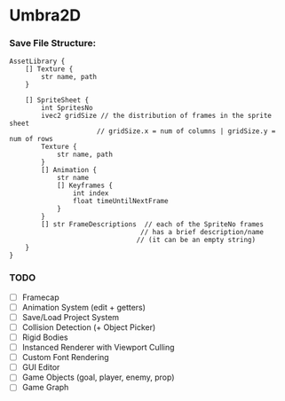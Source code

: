 # Umbra2D

### Save File Structure:

```
AssetLibrary {
    [] Texture {
        str name, path
    }

    [] SpriteSheet {
        int SpritesNo 
        ivec2 gridSize // the distribution of frames in the sprite sheet
                      // gridSize.x = num of columns | gridSize.y = num of rows
        Texture {
            str name, path
        }
        [] Animation {
            str name
            [] Keyframes {
                int index
                float timeUntilNextFrame
            }
        }
        [] str FrameDescriptions  // each of the SpriteNo frames 
                                 // has a brief description/name
                                // (it can be an empty string)
    }
}
```

### TODO

* [ ] Framecap
* [ ] Animation System (edit + getters)
* [ ] Save/Load Project System
* [ ] Collision Detection (+ Object Picker)
* [ ] Rigid Bodies
* [ ] Instanced Renderer with Viewport Culling
* [ ] Custom Font Rendering
* [ ] GUI Editor
* [ ] Game Objects (goal, player, enemy, prop)
* [ ] Game Graph
